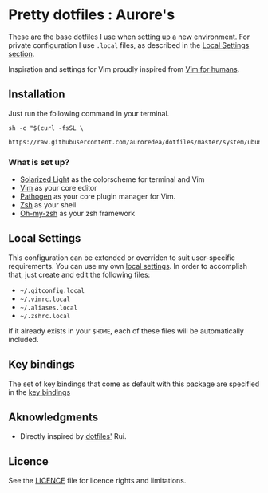 # Pretty dotfiles : Aurore's

These are the base dotfiles I use when setting up a new environment. For private configuration I use `.local` files, as described in the [Local Settings section](https://github.com/auroredea/dotfiles#local-settings).

Inspiration and settings for Vim proudly inspired from [Vim for humans](https://vimebook.com/en).

## Installation

Just run the following command in your terminal.

```shell
sh -c "$(curl -fsSL \
  https://raw.githubusercontent.com/auroredea/dotfiles/master/system/ubuntu.sh)"
```

### What is set up?
* [Solarized Light](http://ethanschoonover.com/solarized) as the colorscheme for terminal and Vim
* [Vim](http://www.vim.org/) as your core editor
* [Pathogen](https://github.com/tpope/vim-pathogen) as your core plugin manager for Vim.
* [Zsh](http://www.zsh.org/) as your shell
* [Oh-my-zsh](http://ohmyz.sh/) as your zsh framework

## Local Settings
This configuration can be extended or overriden to suit user-specific
requirements. You can use my own [local settings](https://github.com/auroredea/dotfiles/tree/master/local). In order to accomplish that, just create and edit the following files:
* `~/.gitconfig.local`
* `~/.vimrc.local`
* `~/.aliases.local`
* `~/.zshrc.local`

If it already exists in your `$HOME`, each of these files will be automatically included.

## Key bindings
The set of key bindings that come as default with this package are specified in the [key bindings](https://github.com/auroredea/dotfiles/blob/master/key_bindings.md)

## Aknowledgments
* Directly inspired by [dotfiles'](https://github.com/ruiafonsopereira/dotfiles) Rui.

## Licence
See the [LICENCE](https://github.com/auroredea/dotfiles/blob/master/LICENCE.md) file for licence rights and limitations.
